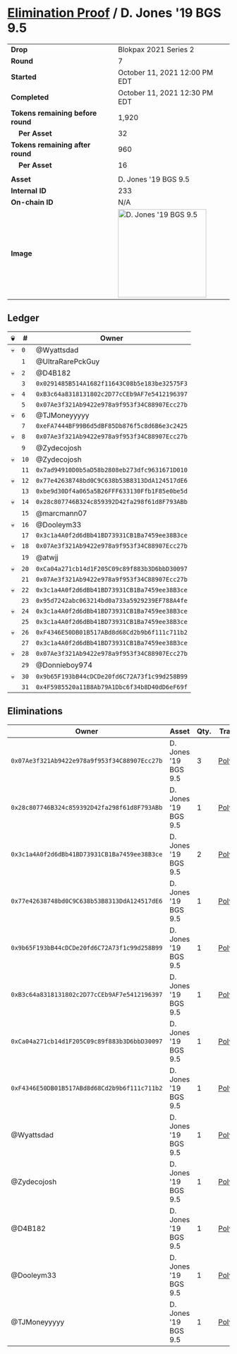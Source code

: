 # [Elimination Proof](./readme.md) / D. Jones &#039;19 BGS 9.5

|||
|---|---|
| **Drop** | Blokpax 2021 Series 2 |
| **Round** | 7 |
| **Started** | October 11, 2021 12:00 PM EDT |
| **Completed** | October 11, 2021 12:30 PM EDT |
| **Tokens remaining before round** | 1,920 |
| **&nbsp;&nbsp;&nbsp;&nbsp;Per Asset** | 32 |
| **Tokens remaining after round** | 960 |
| **&nbsp;&nbsp;&nbsp;&nbsp;Per Asset** | 16 |
| | |
| **Asset** | D. Jones &#039;19 BGS 9.5 |
| **Internal ID** | 233 |
| **On-chain ID** | N/A |
| **Image** | <img src="https://tcdn.blokpax.com/9484ebfa-6336-4697-839c-dceb95107a3d/7a7d018b5f4ff14a17c2f0ce1e40635dad14cf87151fc51aa251917bcd885c81.jpg" height="200" alt="D. Jones &#039;19 BGS 9.5" /> |

## Ledger

| 💀 | # | Owner |
| --- | --- | --- |
| 💀 | `0` | @Wyattsdad |
|  | `1` | @UltraRarePckGuy |
| 💀 | `2` | @D4B182 |
|  | `3` | `0x0291485B514A1682f11643C08b5e183be32575F3` |
| 💀 | `4` | `0xB3c64a8318131802c2D77cCEb9AF7e5412196397` |
|  | `5` | `0x07Ae3f321Ab9422e978a9f953f34C88907Ecc27b` |
| 💀 | `6` | @TJMoneyyyyy |
|  | `7` | `0xeFA7444BF99B6d5dBF85Db876f5c8d6B6e3c2425` |
| 💀 | `8` | `0x07Ae3f321Ab9422e978a9f953f34C88907Ecc27b` |
|  | `9` | @Zydecojosh |
| 💀 | `10` | @Zydecojosh |
|  | `11` | `0x7ad94910D0b5aD58b2808eb273dfc9631671D010` |
| 💀 | `12` | `0x77e42638748bd0C9C638b53B8313DdA124517dE6` |
|  | `13` | `0xbe9d30Df4a065a5B26FFF633130Ffb1F85e0be5d` |
| 💀 | `14` | `0x28c807746B324c859392D42fa298f61d8F793ABb` |
|  | `15` | @marcmann07 |
| 💀 | `16` | @Dooleym33 |
|  | `17` | `0x3c1a4A0f2d6dBb41BD73931CB1Ba7459ee38B3ce` |
| 💀 | `18` | `0x07Ae3f321Ab9422e978a9f953f34C88907Ecc27b` |
|  | `19` | @atwjj |
| 💀 | `20` | `0xCa04a271cb14d1F205C09c89f883b3D6bbD30097` |
|  | `21` | `0x07Ae3f321Ab9422e978a9f953f34C88907Ecc27b` |
| 💀 | `22` | `0x3c1a4A0f2d6dBb41BD73931CB1Ba7459ee38B3ce` |
|  | `23` | `0x95d7242abc063214bd0a733a5929239EF788A4fe` |
| 💀 | `24` | `0x3c1a4A0f2d6dBb41BD73931CB1Ba7459ee38B3ce` |
|  | `25` | `0x3c1a4A0f2d6dBb41BD73931CB1Ba7459ee38B3ce` |
| 💀 | `26` | `0xF4346E50DB01B517ABd8d68Cd2b9b6f111c711b2` |
|  | `27` | `0x3c1a4A0f2d6dBb41BD73931CB1Ba7459ee38B3ce` |
| 💀 | `28` | `0x07Ae3f321Ab9422e978a9f953f34C88907Ecc27b` |
|  | `29` | @Donnieboy974 |
| 💀 | `30` | `0x9b65F193bB44cDCDe20fd6C72A73f1c99d258B99` |
|  | `31` | `0x4F5985520a11B8Ab79A1Dbc6f34b8D40dD6eF69f` |


## Eliminations

| Owner | Asset | Qty. | Transaction |
| --- | --- | --- | --- |
| `0x07Ae3f321Ab9422e978a9f953f34C88907Ecc27b` | D. Jones '19 BGS 9.5 | 3 | [Polygonscan](https://polygonscan.com/tx/0x8a7f27452d4b50dd326325d9a4aae19267c4c93c02cf112809fc190a5c82642b) |
| `0x28c807746B324c859392D42fa298f61d8F793ABb` | D. Jones '19 BGS 9.5 | 1 | [Polygonscan](https://polygonscan.com/tx/0xa4ce30d4707651666b57d273c9e4c65c95fd15af92bf0c993ba4da1037ab3014) |
| `0x3c1a4A0f2d6dBb41BD73931CB1Ba7459ee38B3ce` | D. Jones '19 BGS 9.5 | 2 | [Polygonscan](https://polygonscan.com/tx/0xb28cd89e6d74b22ce505fc162d444ea26462cf9b6b5229b4a4d4940eae7a7a8c) |
| `0x77e42638748bd0C9C638b53B8313DdA124517dE6` | D. Jones '19 BGS 9.5 | 1 | [Polygonscan](https://polygonscan.com/tx/0x45b98be0883b91a32f514ac26218917b72ba728f20df97d26bba2ef75b3ea032) |
| `0x9b65F193bB44cDCDe20fd6C72A73f1c99d258B99` | D. Jones '19 BGS 9.5 | 1 | [Polygonscan](https://polygonscan.com/tx/0x2128bc1f95ed55edcedee08353d4a86929f2a3f9daee37f97df227e3185c8d91) |
| `0xB3c64a8318131802c2D77cCEb9AF7e5412196397` | D. Jones '19 BGS 9.5 | 1 | [Polygonscan](https://polygonscan.com/tx/0xacca51517285309e4a73fac4b56af5931b2f3ceace3ae723395fe179bd5dbf96) |
| `0xCa04a271cb14d1F205C09c89f883b3D6bbD30097` | D. Jones '19 BGS 9.5 | 1 | [Polygonscan](https://polygonscan.com/tx/0xfb156baf8e048cbe23cfcec7ba05aff24a50c22d1a95f27faddf519d96b092f9) |
| `0xF4346E50DB01B517ABd8d68Cd2b9b6f111c711b2` | D. Jones '19 BGS 9.5 | 1 | [Polygonscan](https://polygonscan.com/tx/0xc59e32ff16f3ab79a3a27faf0bfec407e5596c0d09eeb66fda655424e7d21ba5) |
| @Wyattsdad | D. Jones '19 BGS 9.5 | 1 | [Polygonscan](https://polygonscan.com/tx/0x9b981395944bab46214b44a7d11016ccb3c2b982b0ffc6e30298068ebfa9e574) |
| @Zydecojosh | D. Jones '19 BGS 9.5 | 1 | [Polygonscan](https://polygonscan.com/tx/0x685940df896e9a20a56ae512b90addfce82cd10f6a936b9944bcd4886583accc) |
| @D4B182 | D. Jones '19 BGS 9.5 | 1 | [Polygonscan](https://polygonscan.com/tx/0xe2cb2c1eb36adfd7044489397d36fc7541994985b761ff7185fc0909d1a09f5f) |
| @Dooleym33 | D. Jones '19 BGS 9.5 | 1 | [Polygonscan](https://polygonscan.com/tx/0xc0aa3a2b2b24ba8d7c3dcc7e4e29dde8a93187d2c02eb1cb952a15336c91af6d) |
| @TJMoneyyyyy | D. Jones '19 BGS 9.5 | 1 | [Polygonscan](https://polygonscan.com/tx/0xd3bb40437934862e327381e6c5eaa4b3a9c12848fba95ca633186e546ed84021) |
